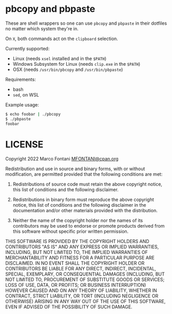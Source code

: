 # pbcopy and pbpaste

These are shell wrappers so one can use `pbcopy` and `pbpaste` in their
dotfiles no matter which system they're in.

On `X`, both commands act on the `clipboard` selection.

Currently supported:

- Linux (needs `xsel` installed and in the `$PATH`)
- Windows Subsystem for Linux (needs `clip.exe` in the `$PATH`)
- OSX (needs `/usr/bin/pbcopy` and `/usr/bin/pbpaste`)

Requirements:
- bash
- `sed`, on WSL

Example usage:

```bash
$ echo foobar | ./pbcopy
$ ./pbpaste
foobar
```

# LICENSE

Copyright 2022 Marco Fontani <MFONTANI@cpan.org>

Redistribution and use in source and binary forms, with or without
modification, are permitted provided that the following conditions are met:

1. Redistributions of source code must retain the above copyright notice, this list of conditions and the following disclaimer.

2. Redistributions in binary form must reproduce the above copyright notice, this list of conditions and the following disclaimer in the documentation and/or other materials provided with the distribution.

3. Neither the name of the copyright holder nor the names of its contributors may be used to endorse or promote products derived from this software without specific prior written permission.

THIS SOFTWARE IS PROVIDED BY THE COPYRIGHT HOLDERS AND CONTRIBUTORS "AS IS"
AND ANY EXPRESS OR IMPLIED WARRANTIES, INCLUDING, BUT NOT LIMITED TO, THE
IMPLIED WARRANTIES OF MERCHANTABILITY AND FITNESS FOR A PARTICULAR PURPOSE
ARE DISCLAIMED. IN NO EVENT SHALL THE COPYRIGHT HOLDER OR CONTRIBUTORS BE
LIABLE FOR ANY DIRECT, INDIRECT, INCIDENTAL, SPECIAL, EXEMPLARY, OR
CONSEQUENTIAL DAMAGES (INCLUDING, BUT NOT LIMITED TO, PROCUREMENT OF
SUBSTITUTE GOODS OR SERVICES; LOSS OF USE, DATA, OR PROFITS; OR BUSINESS
INTERRUPTION) HOWEVER CAUSED AND ON ANY THEORY OF LIABILITY, WHETHER IN
CONTRACT, STRICT LIABILITY, OR TORT (INCLUDING NEGLIGENCE OR OTHERWISE)
ARISING IN ANY WAY OUT OF THE USE OF THIS SOFTWARE, EVEN IF ADVISED OF THE
POSSIBILITY OF SUCH DAMAGE.
